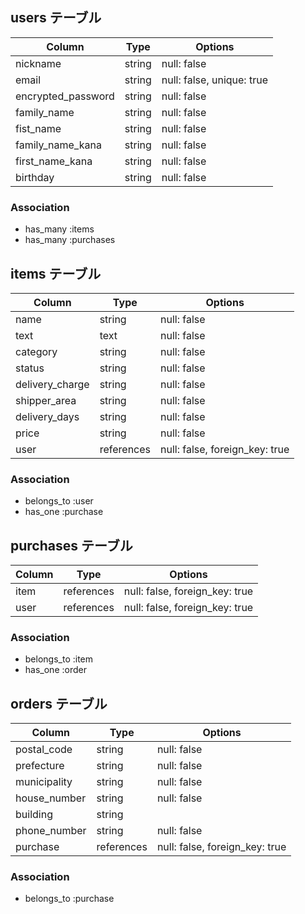 ## users テーブル

|Column             |Type   |Options                    |
|-------------------|-------|---------------------------|
|nickname           |string |null: false                |
|email              |string |null: false, unique: true  |
|encrypted_password |string |null: false                |
|family_name        |string |null: false                |
|fist_name          |string |null: false                |
|family_name_kana   |string |null: false                |
|first_name_kana    |string |null: false                |
|birthday           |string |null: false                |

### Association

- has_many :items
- has_many :purchases


## items テーブル

|Column          |Type       |Options                        |
|----------------|-----------|-------------------------------|
|name            |string     |null: false                    |
|text            |text       |null: false                    |
|category        |string     |null: false                    |
|status          |string     |null: false                    |
|delivery_charge |string     |null: false                    |
|shipper_area    |string     |null: false                    |
|delivery_days   |string     |null: false                    |
|price           |string     |null: false                    |
|user            |references |null: false, foreign_key: true |

### Association

- belongs_to :user
- has_one :purchase


## purchases テーブル

|Column |Type       |Options                        |
|-------|-----------|-------------------------------|
|item   |references |null: false, foreign_key: true |
|user   |references |null: false, foreign_key: true |


### Association

- belongs_to :item
- has_one :order


## orders テーブル

|Column       |Type       |Options                        |
|-------------|-----------|-------------------------------|
|postal_code  |string     |null: false                    |
|prefecture   |string     |null: false                    |
|municipality |string     |null: false                    |
|house_number |string     |null: false                    |
|building     |string     |                               |
|phone_number |string     |null: false                    |
|purchase     |references |null: false, foreign_key: true |


### Association

- belongs_to :purchase